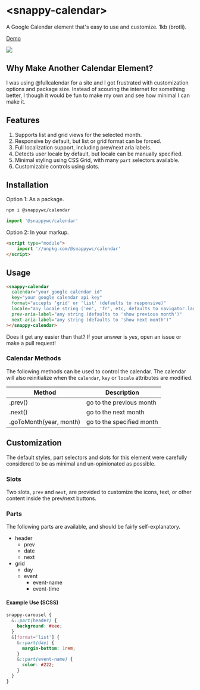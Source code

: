 # &lt;snappy-calendar&gt;

A Google Calendar element that's easy to use and customize. 1kb (brotli).

[Demo](https://codepen.io/kaina/pen/MWQmPQX?editors=0010)

![](https://github.com/kaina-agency/snappy/blob/main/screenshots/snappy-calendar.png?raw=true)

## Why Make Another Calendar Element?

I was using @fullcalendar for a site and I got frustrated with customization options and package size. Instead of scouring the internet for something better, I though it would be fun to make my own and see how minimal I can make it.

## Features

1. Supports list and grid views for the selected month.
2. Responsive by default, but list or grid format can be forced.
3. Full localization support, including prev/next aria labels.
4. Detects user locale by default, but locale can be manually specified.
5. Minimal styling using CSS Grid, with many `part` selectors available.
6. Customizable controls using slots.

## Installation

Option 1: As a package.

```sh
npm i @snappywc/calendar
```

```js
import '@snappywc/calendar'
```

Option 2: In your markup.

```html
<script type="module">
	import '//unpkg.com/@snappywc/calendar'
</script>
```

## Usage

```html
<snappy-calendar
  calendar="your google calendar id"
  key="your google calendar api key"
  format="accepts 'grid' or 'list' (defaults to responsive)"
  locale="any locale string ('en', 'fr', etc, defaults to navigator.language)"
  prev-aria-label="any string (defaults to 'show previous month')"
  next-aria-label="any string (defaults to 'show next month')"
></snappy-calendar>
```

Does it get any easier than that? If your answer is _yes_, open an issue or make a pull request!

### Calendar Methods

The following methods can be used to control the calendar. The calendar will also reinitialize when the `calendar`, `key` or `locale` attributes are modified.

| Method                  | Description               |
| ----------------------- | ------------------------- |
| .prev()                 | go to the previous month  |
| .next()                 | go to the next month      |
| .goToMonth(year, month) | go to the specified month |

## Customization

The default styles, part selectors and slots for this element were carefully considered to be as minimal and un-opinionated as possible.

### Slots

Two slots, `prev` and `next`, are provided to customize the icons, text, or other content inside the prev/next buttons.

### Parts

The following parts are available, and should be fairly self-explanatory.

- header
  - prev
  - date
  - next
- grid
  - day
  - event
    - event-name
    - event-time

#### Example Use (SCSS)

```scss
snappy-carousel {
  &::part(header) {
    background: #eee;
  }
  &[format='list'] {
    &::part(day) {
      margin-bottom: 1rem;
    }
    &::part(event-name) {
      color: #222;
    }
  }
}
```
